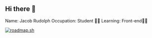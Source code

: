 ## Hi there 👋

Name: Jacob Rudolph
Occupation: Student 👨‍🎓
Learning: Front-end👨‍💻

[![roadmap.sh](https://roadmap.sh/card/tall/672ace5931d65c235deb0c9e?variant=dark&roadmaps=frontend)](https://roadmap.sh)
